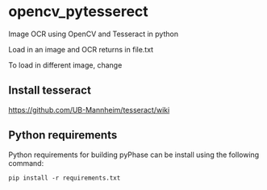 # opencv_pytesserect
Image OCR using OpenCV and Tesseract in python

Load in an image and OCR returns in file.txt

To load in different image, change 


##  Install tesseract
https://github.com/UB-Mannheim/tesseract/wiki

## Python requirements
Python requirements for building pyPhase can be install using the following command:
```
pip install -r requirements.txt
```